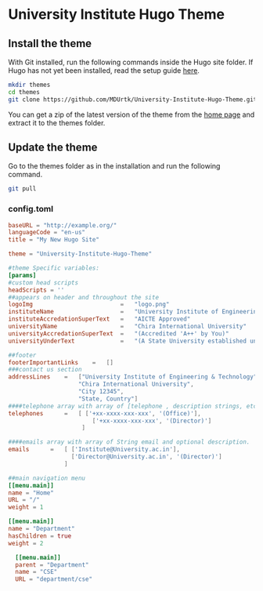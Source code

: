 # University Institute Hugo Theme
## Install the theme

With Git installed, run the following commands inside the Hugo site folder. If Hugo has not yet been installed, read the setup guide [here](https://gohugo.io/overview/installing/).

```sh
mkdir themes
cd themes
git clone https://github.com/MDUrtk/University-Institute-Hugo-Theme.git
```

You can get a zip of the latest version of the theme from the [home page](https://github.com/MDUrtk/University-Institute-Hugo-Theme) and extract it to the themes folder.

## Update the theme

Go to the themes folder as in the installation and run the following command.

```sh
git pull
```

### config.toml
```toml
baseURL = "http://example.org/"
languageCode = "en-us"
title = "My New Hugo Site"

theme = "University-Institute-Hugo-Theme"

#theme Specific variables:
[params]
#custom head scripts
headScripts = ''
##appears on header and throughout the site
logoImg                         =   "logo.png"
instituteName                   =   "University Institute of Engineering & Technology"
instituteAccredationSuperText   =   "AICTE Approved"
universityName                  =   "Chira International University"
universityAccredationSuperText  =   "(Accredited 'A++' by You)"
universityUnderText             =   "(A State University established under Some Act No. XXV of 1998)"

##footer
footerImportantLinks    =   []
###contact us section
addressLines    =   ["University Institute of Engineering & Technology",
                    "Chira International University",
                    "City 12345",
                    "State, Country"]
####telephone array with array of [telephone , description strings, etc]
telephones      =   [ ['+xx-xxxx-xxx-xxx', '(Office)'],
                        ['+xx-xxxx-xxx-xxx', '(Director)']
                     ]

####emails array with array of String email and optional description.
emails      =   [ ['Institute@University.ac.in'],
                  ['Director@University.ac.in', '(Director)']
                ]

##main navigation menu
[[menu.main]]
name = "Home"
URL = "/"
weight = 1

[[menu.main]]
name = "Department"
hasChildren = true
weight = 2

  [[menu.main]]
  parent = "Department"
  name = "CSE"
  URL = "department/cse"
  
```

